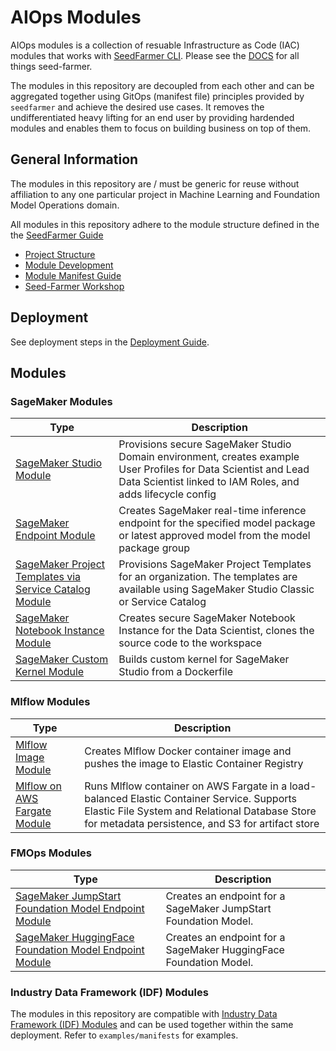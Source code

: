 # AIOps Modules

AIOps modules is a collection of resuable Infrastructure as Code (IAC) modules that works with [SeedFarmer CLI](https://github.com/awslabs/seed-farmer). Please see the [DOCS](https://seed-farmer.readthedocs.io/en/latest/) for all things seed-farmer.

The modules in this repository are decoupled from each other and can be aggregated together using GitOps (manifest file) principles provided by `seedfarmer` and achieve the desired use cases. It removes the undifferentiated heavy lifting for an end user by providing hardended modules and enables them to focus on building business on top of them.

## General Information

The modules in this repository are / must be generic for reuse without affiliation to any one particular project in Machine Learning and Foundation Model Operations domain.

All modules in this repository adhere to the module structure defined in the the [SeedFarmer Guide](https://seed-farmer.readthedocs.io/en/latest)

- [Project Structure](https://seed-farmer.readthedocs.io/en/latest/project_development.html)
- [Module Development](https://seed-farmer.readthedocs.io/en/latest/module_development.html)
- [Module Manifest Guide](https://seed-farmer.readthedocs.io/en/latest/manifests.html)
- [Seed-Farmer Workshop](https://catalog.us-east-1.prod.workshops.aws/workshops/dfd2f6b2-3923-4d79-80bd-7db6c4842122/en-US)

## Deployment

See deployment steps in the [Deployment Guide](DEPLOYMENT.md).

## Modules

### SageMaker Modules

| Type                                                                                                                      | Description                                                                                                                                                                   |
|---------------------------------------------------------------------------------------------------------------------------|-------------------------------------------------------------------------------------------------------------------------------------------------------------------------------|
| [SageMaker Studio Module](modules/sagemaker/sagemaker-studio/README.md)                                                   | Provisions secure SageMaker Studio Domain environment, creates example User Profiles for Data Scientist and Lead Data Scientist linked to IAM Roles, and adds lifecycle config |
| [SageMaker Endpoint Module](modules/sagemaker/sagemaker-endpoint/README.md)                                               | Creates SageMaker real-time inference endpoint for the specified model package or latest approved model from the model package group                                          |
| [SageMaker Project Templates via Service Catalog Module](modules/sagemaker/sagemaker-templates-service-catalog/README.md) | Provisions SageMaker Project Templates for an organization. The templates are available using SageMaker Studio Classic or Service Catalog                                     |
| [SageMaker Notebook Instance Module](modules/sagemaker/sagemaker-notebook/README.md)                                      | Creates secure SageMaker Notebook Instance for the Data Scientist, clones the source code to the workspace                                                                    |
| [SageMaker Custom Kernel Module](modules/sagemaker/sagemaker-custom-kernel/README.md)                                     | Builds custom kernel for SageMaker Studio from a Dockerfile                                                                                                              |


### Mlflow Modules

| Type                                                                    | Description                                                                                                                                                                                       |
|-------------------------------------------------------------------------|---------------------------------------------------------------------------------------------------------------------------------------------------------------------------------------------------|
| [Mlflow Image Module](modules/mlflow/mlflow-image/README.md)            | Creates Mlflow Docker container image and pushes the image to Elastic Container Registry                                                                                                          |
| [Mlflow on AWS Fargate Module](modules/mlflow/mlflow-fargate/README.md) | Runs Mlflow container on AWS Fargate in a load-balanced Elastic Container Service. Supports Elastic File System and Relational Database Store for metadata persistence, and S3 for artifact store |

### FMOps Modules

| Type                                                                                                            | Description                                                     |
|-----------------------------------------------------------------------------------------------------------------|-----------------------------------------------------------------|
| [SageMaker JumpStart Foundation Model Endpoint Module](modules/fmops/sagemaker-jumpstart-fm-endpoint/README.md) | Creates an endpoint for a SageMaker JumpStart Foundation Model. |
| [SageMaker HuggingFace Foundation Model Endpoint Module](modules/fmops/sagemaker-hugging-face-endpoint/README.md) | Creates an endpoint for a SageMaker HuggingFace Foundation Model. |

### Industry Data Framework (IDF) Modules

The modules in this repository are compatible with [Industry Data Framework (IDF) Modules](https://github.com/awslabs/idf-modules) and can be used together within the same deployment. Refer to `examples/manifests` for examples.
